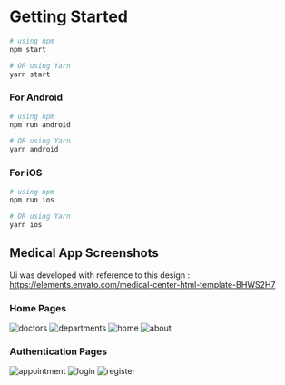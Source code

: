 

# Getting Started


```bash
# using npm
npm start

# OR using Yarn
yarn start
```


### For Android

```bash
# using npm
npm run android

# OR using Yarn
yarn android
```

### For iOS

```bash
# using npm
npm run ios

# OR using Yarn
yarn ios
```



## Medical App Screenshots

Ui was developed with reference to this design : https://elements.envato.com/medical-center-html-template-BHWS2H7

### Home Pages

![doctors](https://github.com/busravurl/Medical-App/assets/48842851/8cc1c791-dad0-4bdf-aaf9-af76d26c82fd)
![departments](https://github.com/busravurl/Medical-App/assets/48842851/6a9e204b-c081-48fe-8a38-19efe2971405)
![home](https://github.com/busravurl/Medical-App/assets/48842851/dc05b8a5-5991-44ee-9864-96fc2ea9896a)
![about](https://github.com/busravurl/Medical-App/assets/48842851/e23efd50-cc23-4cd9-b465-4f52f85f4306)

### Authentication Pages

![appointment](https://github.com/busravurl/Medical-App/assets/48842851/f62c4258-94f4-4231-a98e-4aea7bf92dcc)
![login](https://github.com/busravurl/Medical-App/assets/48842851/2513ba3b-8edb-4240-b541-95bb3458b452)
![register](https://github.com/busravurl/Medical-App/assets/48842851/1c948306-0d45-4349-8b51-dfce1b26b0c3)
